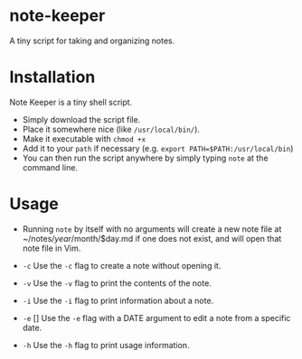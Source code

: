 # note-keeper
A tiny script for taking and organizing notes.

# Installation
Note Keeper is a tiny shell script.  
* Simply download the script file.
* Place it somewhere nice (like `/usr/local/bin/`).
* Make it executable with `chmod +x`
* Add it to your `path` if necessary (e.g. `export PATH=$PATH:/usr/local/bin`)
* You can then run the script anywhere by simply typing `note` at the command line.

# Usage

* Running `note` by itself with no arguments will create a new note file
at ~/notes/$year/$month/$day.md if one does not exist, and will open that
note file in Vim.

* `-c`
Use the `-c` flag to create a note without opening it.

* `-v`
Use the `-v` flag to print the contents of the note.

* `-i`
Use the `-i` flag to print information about a note.

* `-e` [<DATE>]
Use the `-e` flag with a DATE argument to edit a note from a specific date.

* `-h`
Use the `-h` flag to print usage information.
